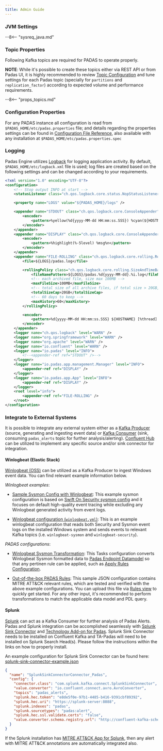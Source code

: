 ```yaml
---
title: Admin Guide
---
```


### JVM Settings
--8<-- "sysreq_java.md"

### Topic Properties
Following Kafka topics are required for PADAS to operate properly.

**NOTE**: While it's possible to create these topics either via REST API or from Padas UI, it is highly recommended to review [Topic Configuration](https://docs.confluent.io/platform/current/installation/configuration/topic-configs.html) and tune settings for each Padas topic (specially for `partitions` and `replication_factor`) according to expected volume and performance requirements.

--8<-- "props_topics.md"

### Configuration Properties
For any PADAS instance all configuration is read from `$PADAS_HOME/etc/padas.properties` file; and details regarding the properties settings can be found in [Configuration File Reference](config-reference.md), also available with any installation at `$PADAS_HOME/etc/padas.properties.spec`

### Logging
Padas Engine utilizes [Logback](https://logback.qos.ch/manual/configuration.html) for logging application activity.  By default, `$PADAS_HOME/etc/logback.xml` file is used; log files are created based on the following settings and can be changed according to your requirements.

```xml
<?xml version="1.0" encoding="UTF-8"?>
<configuration>
    <!-- Stop output INFO at start -->
    <statusListener class="ch.qos.logback.core.status.NopStatusListener" />

    <property name="LOGS" value="${PADAS_HOME}/logs" />

    <appender name="STDOUT" class="ch.qos.logback.core.ConsoleAppender">
        <encoder>
            <pattern>%yellow(%d{yyyy-MM-dd HH:mm:ss.SSS}) %cyan(${HOSTNAME}) %magenta([%thread]) %highlight(%-5level) %logger{36}.%M - %msg%n</pattern>
        </encoder>
    </appender>
    <appender name="DISPLAY" class="ch.qos.logback.core.ConsoleAppender">
        <encoder>
            <pattern>%highlight(%-5level) %msg%n</pattern>
        </encoder>
    </appender>
    <appender name="FILE-ROLLING" class="ch.qos.logback.core.rolling.RollingFileAppender">
        <file>${LOGS}/padas.log</file>

        <rollingPolicy class="ch.qos.logback.core.rolling.SizeAndTimeBasedRollingPolicy">
            <fileNamePattern>${LOGS}/padas.%d{yyyy-MM-dd}.%i.log</fileNamePattern>
            <!-- each archived file, size max 100MB -->
            <maxFileSize>100MB</maxFileSize>
            <!-- total size of all archive files, if total size > 20GB, it will delete old archived file -->
            <totalSizeCap>20GB</totalSizeCap>
            <!-- 60 days to keep -->
            <maxHistory>60</maxHistory>
        </rollingPolicy>

        <encoder>
            <pattern>%d{yyyy-MM-dd HH:mm:ss.SSS} ${HOSTNAME} [%thread] %-5level %logger{36}.%M - %msg%n</pattern>
        </encoder>
    </appender>
    <logger name="ch.qos.logback" level="WARN" />
    <logger name="org.springframework" level="WARN" />
    <logger name="org.apache" level="WARN" />
    <logger name="io.confluent" level="WARN" />
    <logger name="io.padas" level="INFO">
        <!--<appender-ref ref="STDOUT" />-->
    </logger>
    <logger name="io.padas.app.management.Manager" level="INFO">
        <appender-ref ref="DISPLAY" />
    </logger>
    <logger name="io.padas.app.App" level="INFO">
        <appender-ref ref="DISPLAY" />
    </logger>
    <root level="info">
        <appender-ref ref="FILE-ROLLING" />
    </root>
</configuration>
```

### Integrate to External Systems
It is possible to integrate any external system either as a [Kafka Producer](https://docs.confluent.io/platform/current/clients/producer.html) (source, generating and ingesting event data) or [Kafka Consumer](https://docs.confluent.io/platform/current/clients/consumer.html) (sink, consuming `padas_alerts` topic for further analysis/alerting).  [Confluent Hub](https://www.confluent.io/hub/) can be utilized to implement any specific source and/or sink connector for integration. 

#### Winlogbeat (Elastic Stack)
[Winlogbeat (OSS)](https://www.elastic.co/downloads/beats/winlogbeat-oss) can be utilized as a Kafka Producer to ingest Windows event data.  You can find relevant example information below.

*Winlogbeat examples*:
- [Sample Sysmon Config with Winlogbeat](/assets/config/sysmonconfig-export-exclude-winlogbeat.xml): This example sysmon configuration is based on [Swift On Security sysmon config](https://github.com/SwiftOnSecurity/sysmon-config) and it focuses on default high-quality event tracing while excluding any Winlogbeat generated activity from event logs.

- [Winlogbeat configuration (`winlogbeat.yml`)](/assets/config/winlogbeat.yml): This is an example winlogbeat configuration that reads both Security and Sysmon event logs on the installed Windows system and sends events to relevant Kafka topics (i.e. `winlogbeat-sysmon` and `winlogbeat-security`).

*PADAS configurations*:

- [Winlogbeat Sysmon Transformation](/assets/config/PadasTasks_transform_winlogbeat_sysmon.json): This Tasks configuration converts Winlogbeat Sysmon formatted data to [Padas Endpoint Datamodel]() so that any pertinen rule can be applied, such as [Apply Rules Configuration](/assets/config/PadasTasks_apply_rules_winlogbeat_sysmon.json). 

- [Out-of-the-box PADAS Rules](/assets/config/PadasRules_sample.json): This sample JSON configuration contains MITRE ATT&amp;CK relevant rules, which are tested and verified with the above example configurations.  You can upload this file via [Rules view](/docs/user-guide.html#rules) to quickly get started.  For any other input, it's recommended to perform transformations to match the applicable data model and PDL query.

#### Splunk
[Splunk](https://www.splunk.com) can act as a Kafka Consumer for further analysis of Padas Alerts.  Padas and Splunk integration can be accomplished seamlessly with [Splunk Sink Connector](https://www.confluent.io/hub/splunk/kafka-connect-splunk) and [Technology Add-on for Padas](https://github.com/seynur/TA_padas).  Splunk Sink Connector needs to be installed on Confluent Kafka and TA-Padas will need to be installed on Splunk Search Head(s).  Please follow the instructions within the links on how to properly install.

An example configuration for Splunk Sink Connector can be found here: [splunk-sink-connector-example.json](/assets/config/splunk-sink-connector-example.json)
```json
{
  "name": "SplunkSinkConnectorConnector_Padas",
  "config": {
    "connector.class": "com.splunk.kafka.connect.SplunkSinkConnector",
    "value.converter": "io.confluent.connect.avro.AvroConverter",
    "topics": "padas_alerts",
    "splunk.hec.token": "e8de5f0e-97b1-4485-b416-9391cbf89392",
    "splunk.hec.uri": "https://splunk-server:8088",
    "splunk.indexes": "padas",
    "splunk.sourcetypes": "padas:alert",
    "splunk.hec.ssl.validate.certs": "false",
    "value.converter.schema.registry.url": "http://confluent-kafka-schema-registry-server:8081"
  }
}
```

If the Splunk installation has [MITRE ATT&amp;CK App for Splunk](https://splunkbase.splunk.com/app/4617/), then any alert with MITRE ATT&amp;CK annotations are automatically integrated also.

